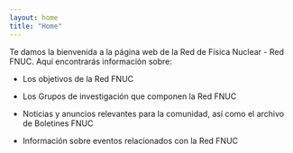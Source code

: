 ```yaml
---
layout: home
title: "Home"
---
```


Te damos la bienvenida a la página web de la Red de Física Nuclear - Red FNUC. Aquí encontrarás información sobre:

- Los objetivos de la Red FNUC

- Los Grupos de investigación que componen la Red FNUC

- Noticias y anuncios relevantes para la comunidad, así como el archivo de Boletines FNUC

- Información sobre eventos relacionados con la Red FNUC 
